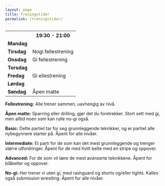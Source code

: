 ```yaml
---
layout: page
title: Treningstider
permalink: /treningstider/
---
```


<table>
<tr><th></th><th>19:30 - 21:00</th><!--th>19:30 - 21:00</th --></tr>
<tr><td style="font-weight: bold;">Mandag</td><td></td><!-- td></td --></tr>
<tr><td style="font-weight: bold;">Tirsdag</td><td>Nogi fellestrening</td><!-- td>Nogi intermediate</td --></tr>
<tr><td style="font-weight: bold;">Onsdag</td><td>Gi fellestrening</td><!-- td>Gi intermediate</td --></tr>
<tr><td style="font-weight: bold;">Torsdag</td><td></td><!-- td></td --></tr>
<tr><td style="font-weight: bold;">Fredag</td><td>Gi ellestrening</td><!-- td></td --></tr>
<tr><td style="font-weight: bold;">Lørdag</td><td></td><!-- td></td --></tr>
<tr><td style="font-weight: bold;">Søndag</td><td>Åpen matte</td><!-- td></td --></tr>
</table>

<b>Fellestrening:</b> Alle trener sammen, uavhengig av nivå.

<b>Åpen matte:</b> Sparring eller drilling, gjør det du foretrekker. Stort sett med gi, men alltid noen som kan rulle no-gi også.

<b>Basic:</b> Dette partiet tar for seg grunnleggende teknikker, og er partiet alle nybegynnere starter på. Åpent for alle nivåer.

<b>Intermediate:</b> Et parti for de som kan det mest grunnleggende og trenger større utfordringer. Åpent for de med hvitt belte med en stripe og oppover.

<b>Advanced:</b> For de som vil lære de mest avanserte teknikkene. Åpent for blåbelter og oppover.

<b>No-gi:</b> Her trener vi uten gi, med rashguard og shorts og/eller tights. Kalles også submission wrestling. Åpent for alle nivåer.
